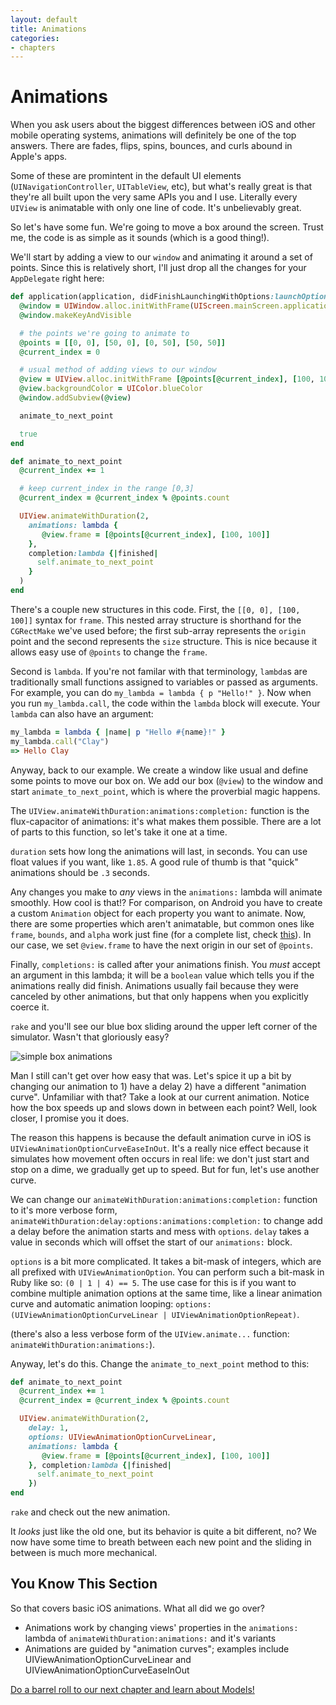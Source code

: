 ```yaml
---
layout: default
title: Animations
categories:
- chapters
---
```


# Animations

When you ask users about the biggest differences between iOS and other mobile operating systems, animations will definitely be one of the top answers. There are fades, flips, spins, bounces, and curls abound in Apple's apps.

Some of these are promintent in the default UI elements (`UINavigationController`, `UITableView`, etc), but what's really great is that they're all built upon the very same APIs you and I use. Literally every `UIView` is animatable with only one line of code. It's unbelievably great.

So let's have some fun. We're going to move a box around the screen. Trust me, the code is as simple as it sounds (which is a good thing!).

We'll start by adding a view to our `window` and animating it around a set of points. Since this is relatively short, I'll just drop all the changes for your `AppDelegate` right here:

```ruby
def application(application, didFinishLaunchingWithOptions:launchOptions)
  @window = UIWindow.alloc.initWithFrame(UIScreen.mainScreen.applicationFrame)
  @window.makeKeyAndVisible

  # the points we're going to animate to
  @points = [[0, 0], [50, 0], [0, 50], [50, 50]]
  @current_index = 0

  # usual method of adding views to our window
  @view = UIView.alloc.initWithFrame [@points[@current_index], [100, 100]]
  @view.backgroundColor = UIColor.blueColor
  @window.addSubview(@view)

  animate_to_next_point

  true
end

def animate_to_next_point
  @current_index += 1

  # keep current_index in the range [0,3]
  @current_index = @current_index % @points.count

  UIView.animateWithDuration(2,
    animations: lambda {
       @view.frame = [@points[@current_index], [100, 100]]
    },
    completion:lambda {|finished|
      self.animate_to_next_point
    }
  )
end
```

There's a couple new structures in this code. First, the `[[0, 0], [100, 100]]` syntax for `frame`. This nested array structure is shorthand for the `CGRectMake` we've used before; the first sub-array represents the `origin` point and the second represents the `size` structure. This is nice because it allows easy use of `@points` to change the `frame`.

Second is `lambda`. If you're not familar with that terminology, `lambda`s are traditionally small functions assigned to variables or passed as arguments. For example, you can do `my_lambda = lambda { p "Hello!" }`. Now when you run `my_lambda.call`, the code within the `lambda` block will execute. Your `lambda` can also have an argument:

```ruby
my_lambda = lambda { |name| p "Hello #{name}!" }
my_lambda.call("Clay")
=> Hello Clay
```

Anyway, back to our example. We create a window like usual and define some points to move our box on. We add our box (`@view`) to the window and start `animate_to_next_point`, which is where the proverbial magic happens.

The `UIView.animateWithDuration:animations:completion:` function is the flux-capacitor of animations: it's what makes them possible. There are a lot of parts to this function, so let's take it one at a time.

`duration` sets how long the animations will last, in seconds. You can use float values if you want, like `1.85`. A good rule of thumb is that "quick" animations should be `.3` seconds.

Any changes you make to *any* views in the `animations:` lambda will animate smoothly. How cool is that!? For comparison, on Android you have to create a custom `Animation` object for each property you want to animate. Now, there are some properties which aren't animatable, but common ones like `frame`, `bounds`, and `alpha` work just fine (for a complete list, check [this][1]). In our case, we set `@view.frame` to have the next origin in our set of `@points`.

Finally, `completions:` is called after your animations finish. You *must* accept an argument in this lambda; it will be a `boolean` value which tells you if the animations really did finish. Animations usually fail because they were canceled by other animations, but that only happens when you explicitly coerce it.

`rake` and you'll see our blue box sliding around the upper left corner of the simulator. Wasn't that gloriously easy?

![simple box animations](images/1.png)

Man I still can't get over how easy that was. Let's spice it up a bit by changing our animation to 1) have a delay 2) have a different "animation curve". Unfamiliar with that? Take a look at our current animation. Notice how the box speeds up and slows down in between each point? Well, look closer, I promise you it does.

The reason this happens is because the default animation curve in iOS is `UIViewAnimationOptionCurveEaseInOut`. It's a really nice effect because it simulates how movement often occurs in real life: we don't just start and stop on a dime, we gradually get up to speed. But for fun, let's use another curve.

We can change our `animateWithDuration:animations:completion:` function to it's more verbose form, `animateWithDuration:delay:options:animations:completion:` to change add a delay before the animation starts and mess with `options`. `delay` takes a value in seconds which will offset the start of our `animations:` block.

`options` is a bit more complicated. It takes a bit-mask of integers, which are all prefixed with `UIViewAnimationOption`. You can perform such a bit-mask in Ruby like so: `(0 | 1 | 4) == 5`. The use case for this is if you want to combine multiple animation options at the same time, like a linear animation curve and automatic animation looping: `options: (UIViewAnimationOptionCurveLinear | UIViewAnimationOptionRepeat)`.

(there's also a less verbose form of the `UIView.animate...` function: `animateWithDuration:animations:`).

Anyway, let's do this. Change the `animate_to_next_point` method to this:

```ruby
def animate_to_next_point
  @current_index += 1
  @current_index = @current_index % @points.count

  UIView.animateWithDuration(2,
    delay: 1,
    options: UIViewAnimationOptionCurveLinear,
    animations: lambda {
       @view.frame = [@points[@current_index], [100, 100]]
    }, completion:lambda {|finished|
      self.animate_to_next_point
    })
end
```

`rake` and check out the new animation.

It *looks* just like the old one, but its behavior is quite a bit different, no? We now have some time to breath between each new point and the sliding in between is much more mechanical.

## You Know This Section

So that covers basic iOS animations. What all did we go over?

- Animations work by changing views' properties in the `animations:` lambda of `animateWithDuration:animations:` and it's variants
- Animations are guided by "animation curves"; examples include UIViewAnimationOptionCurveLinear and UIViewAnimationOptionCurveEaseInOut

[Do a barrel roll to our next chapter and learn about Models!](/7-models)

[1]: http://developer.apple.com/library/ios/#documentation/uikit/reference/uiview_class/uiview/uiview.html#Overview_section